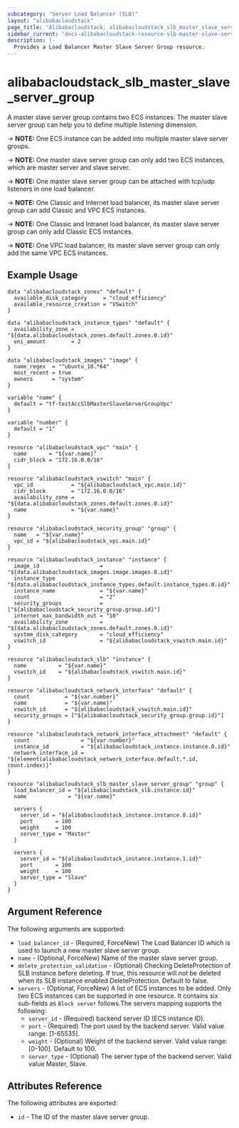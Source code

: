 ```yaml
---
subcategory: "Server Load Balancer (SLB)"
layout: "alibabacloudstack"
page_title: "Alibabacloudstack: alibabacloudstack_slb_master_slave_server_group"
sidebar_current: "docs-alibabacloudstack-resource-slb-master-slave-server-group"
description: |-
  Provides a Load Balancer Master Slave Server Group resource.
---
```


# alibabacloudstack\_slb\_master\_slave\_server\_group

A master slave server group contains two ECS instances. The master slave server group can help you to define multiple listening dimension.

-> **NOTE:** One ECS instance can be added into multiple master slave server groups.

-> **NOTE:** One master slave server group can only add two ECS instances, which are master server and slave server.

-> **NOTE:** One master slave server group can be attached with tcp/udp listeners in one load balancer.

-> **NOTE:** One Classic and Internet load balancer, its master slave server group can add Classic and VPC ECS instances.

-> **NOTE:** One Classic and Intranet load balancer, its master slave server group can only add Classic ECS instances.

-> **NOTE:** One VPC load balancer, its master slave server group can only add the same VPC ECS instances.
## Example Usage

```
data "alibabacloudstack_zones" "default" {
  available_disk_category     = "cloud_efficiency"
  available_resource_creation = "VSwitch"
}

data "alibabacloudstack_instance_types" "default" {
  availability_zone = "${data.alibabacloudstack_zones.default.zones.0.id}"
  eni_amount        = 2
}

data "alibabacloudstack_images" "image" {
  name_regex  = "^ubuntu_18.*64"
  most_recent = true
  owners      = "system"
}

variable "name" {
  default = "tf-testAccSlbMasterSlaveServerGroupVpc"
}

variable "number" {
  default = "1"
}

resource "alibabacloudstack_vpc" "main" {
  name       = "${var.name}"
  cidr_block = "172.16.0.0/16"
}

resource "alibabacloudstack_vswitch" "main" {
  vpc_id            = "${alibabacloudstack_vpc.main.id}"
  cidr_block        = "172.16.0.0/16"
  availability_zone = "${data.alibabacloudstack_zones.default.zones.0.id}"
  name              = "${var.name}"
}

resource "alibabacloudstack_security_group" "group" {
  name   = "${var.name}"
  vpc_id = "${alibabacloudstack_vpc.main.id}"
}

resource "alibabacloudstack_instance" "instance" {
  image_id                   = "${data.alibabacloudstack_images.image.images.0.id}"
  instance_type              = "${data.alibabacloudstack_instance_types.default.instance_types.0.id}"
  instance_name              = "${var.name}"
  count                      = "2"
  security_groups            = ["${alibabacloudstack_security_group.group.id}"]
  internet_max_bandwidth_out = "10"
  availability_zone          = "${data.alibabacloudstack_zones.default.zones.0.id}"
  system_disk_category       = "cloud_efficiency"
  vswitch_id                 = "${alibabacloudstack_vswitch.main.id}"
}

resource "alibabacloudstack_slb" "instance" {
  name          = "${var.name}"
  vswitch_id    = "${alibabacloudstack_vswitch.main.id}"
}

resource "alibabacloudstack_network_interface" "default" {
  count           = "${var.number}"
  name            = "${var.name}"
  vswitch_id      = "${alibabacloudstack_vswitch.main.id}"
  security_groups = ["${alibabacloudstack_security_group.group.id}"]
}

resource "alibabacloudstack_network_interface_attachment" "default" {
  count                = "${var.number}"
  instance_id          = "${alibabacloudstack_instance.instance.0.id}"
  network_interface_id = "${element(alibabacloudstack_network_interface.default.*.id, count.index)}"
}

resource "alibabacloudstack_slb_master_slave_server_group" "group" {
  load_balancer_id = "${alibabacloudstack_slb.instance.id}"
  name             = "${var.name}"

  servers {
    server_id = "${alibabacloudstack_instance.instance.0.id}"
    port       = 100
    weight     = 100
    server_type = "Master"
  }

  servers {
    server_id = "${alibabacloudstack_instance.instance.1.id}"
    port       = 100
    weight     = 100
    server_type = "Slave"
  }
}
```

## Argument Reference

The following arguments are supported:

* `load_balancer_id` - (Required, ForceNew) The Load Balancer ID which is used to launch a new master slave server group.
* `name` - (Optional, ForceNew) Name of the master slave server group. 
* `delete_protection_validation` - (Optional) Checking DeleteProtection of SLB instance before deleting. If true, this resource will not be deleted when its SLB instance enabled DeleteProtection. Default to false.
* `servers` - (Optional, ForceNew) A list of ECS instances to be added. Only two ECS instances can be supported in one resource. It contains six sub-fields as `Block server` follows.The servers mapping supports the following:
  * `server_id` - (Required) backend server ID (ECS instance ID).
  * `port` - (Required) The port used by the backend server. Valid value range: [1-65535].
  * `weight` - (Optional) Weight of the backend server. Valid value range: [0-100]. Default to 100.
  * `server_type` - (Optional) The server type of the backend server. Valid value Master, Slave.

## Attributes Reference

The following attributes are exported:

* `id` - The ID of the master slave server group.

